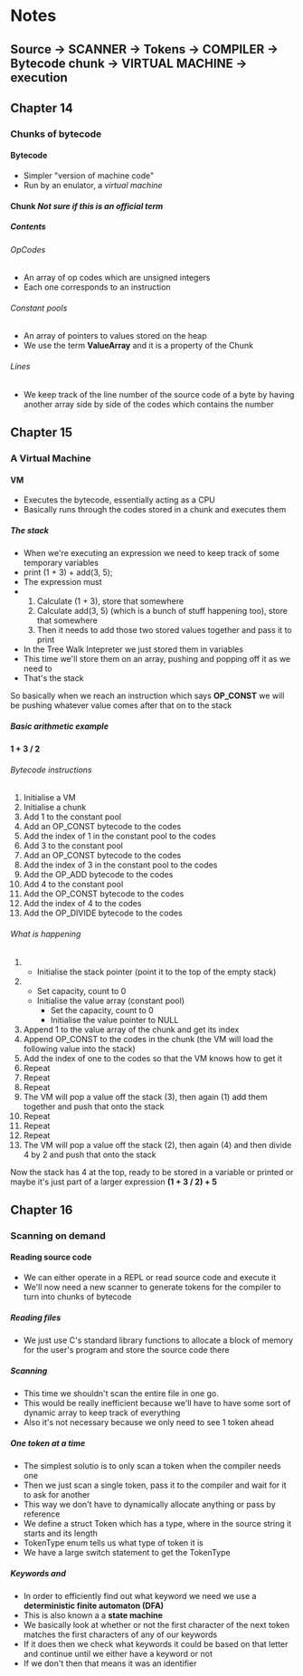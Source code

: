 # Notes

## Source -> **SCANNER** -> Tokens -> **COMPILER** -> Bytecode chunk -> **VIRTUAL MACHINE** -> execution

## Chapter 14
### Chunks of bytecode

#### Bytecode
- Simpler "version of machine code"
- Run by an enulator, a *virtual machine*

#### Chunk *Not sure if this is an official term*
##### Contents
###### OpCodes
- An array of op codes which are unsigned integers
- Each one corresponds to an instruction

###### Constant pools
- An array of pointers to values stored on the heap
- We use the term **ValueArray** and it is a property of the Chunk

###### Lines
- We keep track of the line number of the source code of a byte by having
  another array side by side of the codes which contains the number


## Chapter 15
### A Virtual Machine

#### VM
- Executes the bytecode, essentially acting as a CPU
- Basically runs through the codes stored in a chunk and executes them

##### The stack
- When we're executing an expression we need to keep track of some temporary variables
- print (1 + 3) + add(3, 5);
- The expression must
- 1. Calculate (1 + 3), store that somewhere
  2. Calculate add(3, 5) (which is a bunch of stuff happening too), store that somewhere
  3. Then it needs to add those two stored values together and pass it to print
- In the Tree Walk Intepreter we just stored them in variables
- This time we'll store them on an array, pushing and popping off it as we need to
- That's the stack

So basically when we reach an instruction which says **OP_CONST** we will be pushing whatever value
comes after that on to the stack

##### Basic arithmetic example
**1 + 3 / 2**

###### Bytecode instructions
1. Initialise a VM
2. Initialise a chunk
3. Add 1 to the constant pool
4. Add an OP_CONST bytecode to the codes
5. Add the index of 1 in the constant pool to the codes
6. Add 3 to the constant pool
7. Add an OP_CONST bytecode to the codes
8. Add the index of 3 in the constant pool to the codes
9. Add the OP_ADD bytecode to the codes
10. Add 4 to the constant pool
11. Add the OP_CONST bytecode to the codes
12. Add the index of 4 to the codes
13. Add the OP_DIVIDE bytecode to the codes

###### What is happening
1. - Initialise the stack pointer (point it to the top of the empty stack)
2. - Set capacity, count to 0
   - Initialise the value array (constant pool)
     - Set the capacity, count to 0
     - Initialise the value pointer to NULL
3. Append 1 to the value array of the chunk and get its index
4. Append OP_CONST to the codes in the chunk (the VM will load the following value into the stack)
5. Add the index of one to the codes so that the VM knows how to get it
6. Repeat
7. Repeat
8. Repeat
9. The VM will pop a value off the stack (3), then again (1) add them together and push that onto the stack
10. Repeat
11. Repeat
12. Repeat
13. The VM will pop a value off the stack (2), then again (4) and then divide 4 by 2 and push that onto the stack

Now the stack has 4 at the top, ready to be stored in a variable or printed or maybe it's just part of a larger expression **(1 + 3 / 2) + 5**

## Chapter 16
### Scanning on demand

#### Reading source code
- We can either operate in a REPL or read source code and execute it
- We'll now need a new scanner to generate tokens for the compiler to turn into chunks of bytecode

##### Reading files
- We just use C's standard library functions to allocate a block of memory for the user's program and store the source code there

##### Scanning
- This time we shouldn't scan the entire file in one go.
- This would be really inefficient because we'll have to have some sort of dynamic array to keep track of everything
- Also it's not necessary because we only need to see 1 token ahead

##### One token at a time
- The simplest solutio is to only scan a token when the compiler needs one
- Then we just scan a single token, pass it to the compiler and wait for it to ask for another
- This way we don't have to dynamically allocate anything or pass by reference
- We define a struct Token which has a type, where in the source string it starts and its length
- TokenType enum tells us what type of token it is
- We have a large switch statement to get the TokenType

##### Keywords and 
- In order to efficiently find out what keyword we need we use a **deterministic finite automaton (DFA)**
- This is also known a a **state machine**
- We basically look at whether or not the first character of the next token matches the first characters
  of any of our keywords
- If it does then we check what keywords it could be based on that letter and continue until we either
  have a keyword or not
- If we don't then that means it was an identifier
